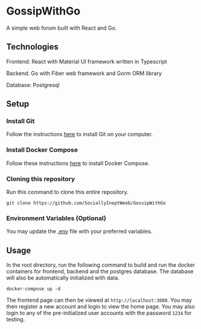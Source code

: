 # GossipWithGo
 
A simple web forum built with React and Go.

## Technologies

Frontend: React with Material UI framework written in Typescript

Backend: Go with Fiber web framework and Gorm ORM library

Database: Postgresql

## Setup

### Install Git

Follow the instructions [here](https://git-scm.com/book/en/v2Getting-Started-Installing-Git) to install Git on your computer.

### Install Docker Compose

Follow these instructions [here](https://docs.docker.com/desktop/install/windows-install/) to install Docker Compose.

### Cloning this repository

Run this command to clone this entire repository.

```git clone https://github.com/SociallyIneptWeeb/GossipWithGo```

### Environment Variables (Optional)

You may update the [.env](.env) file with your preferred variables.

## Usage

In the root directory, run the following command to build and run the docker containers for frontend, backend and the postgres database. The database will also be automatically initialized with data.

```docker-compose up -d```

The frontend page can then be viewed at `http://localhost:3000`. You may then register a new account and login to view the home page. You may also login to any of the pre-initialized user accounts with the password `1234` for testing.
